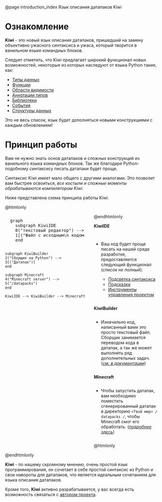 @page introduction_index Язык описания датапаков Kiwi

# Ознакомление

**Kiwi** - это новый язык описания датапаков, пришедший на замену
объективно ужасного синтаксиса и ужаса, который творится в ванильном языке командных блоков.

Следует отметить, что Kiwi предлагает широкий функционал новых возможностей,
некоторые из которых наследуют от языка Python такие, как:

- [Типы данных](#)
- [Функции](#)
- [Области видимости](#)
- [Аннотации типов](#)
- [Библиотеки](#)
- [События](#)
- [Структуры данных](#)

Это не весь список, язык будет дополняться новыми конструкциями
с каждым обновлением!

# Принцип работы

Вам не нужно знать основ датапаков и сложных конструкций из ванильного языка 
командных блоков. Так же благодаря Python-подобному синтаксису
писать датапаки будет проще.

Синтаксис Kiwi имеет мало общего с другими аналогами. Это позволит вам
быстрее освоиться, *все костыли и сложные моменты обрабатываются
компилятором Kiwi*.

Ниже представлена схема принципа работы Kiwi.

@htmlonly
<div style="display: flex">
  <pre class="mermaid" style="margin-right: 5%">
  graph
    subgraph KiwiIDE
    0("текстовый редактор") --> 
    1[("Файл с исходным\n кодом (.kiwi)")]
    end
    
    subgraph KiwiBuilder
    2("Сборщик на Python") -->
    3[("Датапак")]
    end
    
    subgraph Minecraft
    4("Minecraft server") -->
    5("/datapacks")
    end
    
    KiwiIDE --> KiwiBuilder --> Minecraft
  </pre>
  <div style="display: flex; flex-direction: column;
justify-content: space-between; width: 55%; align-content: start">
@endhtmlonly

**KiwiIDE**

- Ваш код будет проще писать на нашей среде разработке,
предоставляется следующий функционал (*список не полный*):

  - [Подсветка синтаксиса](#)
  - [Подсказки](#)
  - [Инструменты управления проектом](#)

**KiwiBuilder**

- Изначально код, написанный вами это просто текстовый файл.
Сборщик занимается переводом кода в датапак, а так же может выполнять
ряд дополнительных задач. (*[см. в документации](#)*)

**Minecraft**

- Чтобы запустить датапак, вам необходимо поместить сгенерированный
датапак в директорию `<Твой мир> / datapacks /`, чтобы Minecraft смог
его обработать. (*[подробнее здесь](#)*)

@htmlonly
</div></div>
@endhtmlonly

<div style="clear: both"></div>

**Kiwi** - по нашему скромному мнению, очень простой язык программирования,
он сочетает в себе простой синтаксис из Python и свои навороты для датапаков,
что является идеальным сочетанием для языка описания датапаков.

Кроме того, **Kiwi** активно разрабатывается, у вас всегда есть возможность
связаться с [автором проекта](#).
